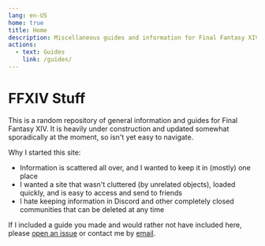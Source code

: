 ```yaml
---
lang: en-US
home: true
title: Home
description: Miscellaneous guides and information for Final Fantasy XIV.
actions:
  - text: Guides
    link: /guides/
---
```


# FFXIV Stuff

This is a random repository of general information and guides for Final Fantasy XIV. It is heavily under construction and updated somewhat sporadically at the moment, so isn't yet easy to navigate.

Why I started this site:

- Information is scattered all over, and I wanted to keep it in (mostly) one place
- I wanted a site that wasn't cluttered (by unrelated objects), loaded quickly, and is easy to access and send to friends
- I hate keeping information in Discord and other completely closed communities that can be deleted at any time

If I included a guide you made and would rather not have included here, please [open an issue](https://github.com/tetraja/xiv/issues) or contact me by [email](tetraja.keeob@aleeas.com
).
